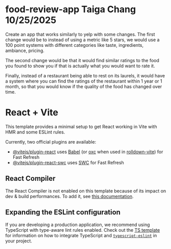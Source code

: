 # food-review-app Taiga Chang 10/25/2025

Create an app that works similarly to yelp with some changes. The first change would be to instead of using a metric like 5 stars, we would use a 100 point systems with different categories like taste, ingredients, ambiance, pricing.

The second change would be that it would find similar ratings to the food you found to show you if that is actually what you would want to rate it.

Finally, instead of a restaurant being able to rest on its laurels, it would have a system where you can find the ratings of the restaurant within 1 year or 1 month, so that you would know if the quality of the food has changed over time.

# React + Vite

This template provides a minimal setup to get React working in Vite with HMR and some ESLint rules.

Currently, two official plugins are available:

- [@vitejs/plugin-react](https://github.com/vitejs/vite-plugin-react/blob/main/packages/plugin-react) uses [Babel](https://babeljs.io/) (or [oxc](https://oxc.rs) when used in [rolldown-vite](https://vite.dev/guide/rolldown)) for Fast Refresh
- [@vitejs/plugin-react-swc](https://github.com/vitejs/vite-plugin-react/blob/main/packages/plugin-react-swc) uses [SWC](https://swc.rs/) for Fast Refresh

## React Compiler

The React Compiler is not enabled on this template because of its impact on dev & build performances. To add it, see [this documentation](https://react.dev/learn/react-compiler/installation).

## Expanding the ESLint configuration

If you are developing a production application, we recommend using TypeScript with type-aware lint rules enabled. Check out the [TS template](https://github.com/vitejs/vite/tree/main/packages/create-vite/template-react-ts) for information on how to integrate TypeScript and [`typescript-eslint`](https://typescript-eslint.io) in your project.

